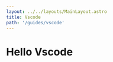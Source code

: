 ```yaml
---
layout: ../../layouts/MainLayout.astro
title: Vscode
path: '/guides/vscode'
---
```


# Hello Vscode
